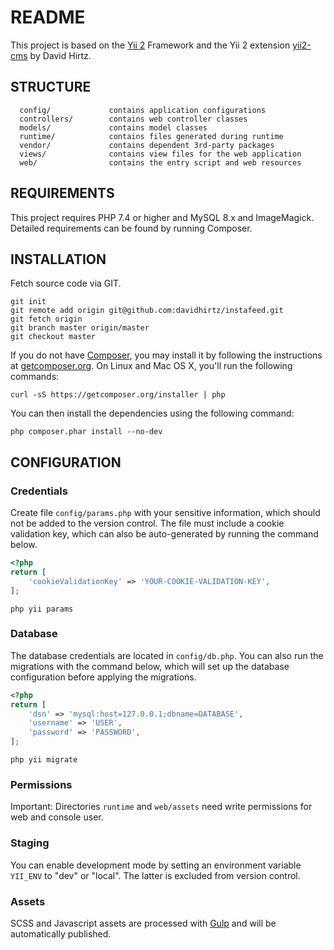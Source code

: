 README
============================

This project is based on the [Yii 2](http://www.yiiframework.com/) Framework and the Yii 2
extension [yii2-cms](https://github.com/davidhirtz/yii2-cms/) by David Hirtz.

STRUCTURE
-------------------

      config/             contains application configurations
      controllers/        contains web controller classes
      models/             contains model classes
      runtime/            contains files generated during runtime
      vendor/             contains dependent 3rd-party packages
      views/              contains view files for the web application
      web/                contains the entry script and web resources

REQUIREMENTS
------------

This project requires PHP 7.4 or higher and MySQL 8.x and ImageMagick. Detailed requirements can be found by running
Composer.


INSTALLATION
------------

Fetch source code via GIT.

~~~
git init
git remote add origin git@github.com:davidhirtz/instafeed.git
git fetch origin
git branch master origin/master
git checkout master
~~~

If you do not have [Composer](http://getcomposer.org/), you may install it by following the instructions
at [getcomposer.org](http://getcomposer.org/doc/00-intro.md#installation-nix). On Linux and Mac OS X, you'll run the
following commands:

~~~
curl -sS https://getcomposer.org/installer | php
~~~

You can then install the dependencies using the following command:

~~~
php composer.phar install --no-dev
~~~

CONFIGURATION
-------------

### Credentials

Create file `config/params.php` with your sensitive information, which should not be added to the version control. The
file must include a cookie validation key, which can also be auto-generated by running the command below.

```php
<?php
return [
    'cookieValidationKey' => 'YOUR-COOKIE-VALIDATION-KEY',
];
```

~~~
php yii params
~~~

### Database

The database credentials are located in `config/db.php`. You can also run the migrations with the command below, which
will set up the database configuration before applying the migrations.

```php
<?php
return [
    'dsn' => 'mysql:host=127.0.0.1;dbname=DATABASE',
    'username' => 'USER',
    'password' => 'PASSWORD',
];
```

~~~
php yii migrate
~~~

### Permissions

Important: Directories `runtime` and `web/assets` need write permissions for web and console user.

### Staging

You can enable development mode by setting an environment variable `YII_ENV` to "dev" or "local". The latter is excluded
from version control.

### Assets

SCSS and Javascript assets are processed with [Gulp](https://gulpjs.com/) and will be automatically published.
